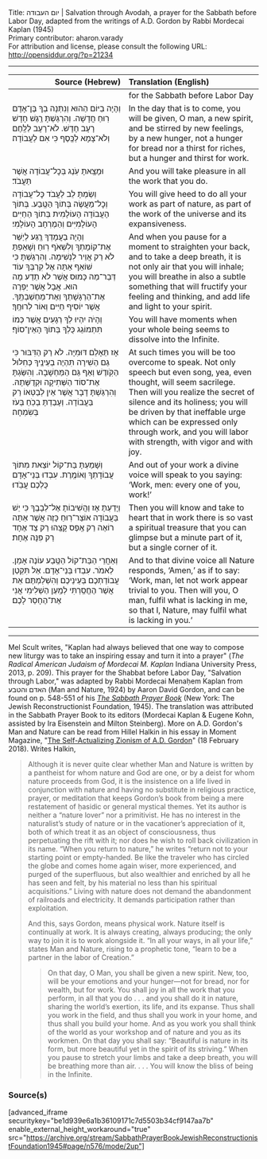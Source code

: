 <html>
<head></head>
<body>
Title: יום העבודה | Salvation through Avodah, a prayer for the Sabbath before Labor Day, adapted from the writings of A.D. Gordon by Rabbi Mordecai Kaplan (1945)<br />
Primary contributor: aharon.varady<br />
For attribution and license, please consult the following URL: <a href="http://opensiddur.org/?p=21234">http://opensiddur.org/?p=21234</a>
<p />
<hr />

<table style="margin-left: auto;margin-right: auto;" class="draggable">
<thead><tr><th id="x" style="text-align: right;">Source (Hebrew)</th><th style="text-align: left;">Translation (English)</th></tr></thead>
<tbody>
<tr><td style="vertical-align:top;" width="46%">
<div class="liturgy"><span lang="he">

</span></div></td>
 
<td style="vertical-align:top;" width="53%">
<div class="english">
<span class="instruction">for the Sabbath before Labor Day</span>
</div></td></tr>


<tr><td style="vertical-align:top;" width="46%">
<div class="liturgy"><span lang="he">
וְהָיָה בַיּוֹם הַהוּא 
וְנִתְּנָה בְךָ בֶּן־אָדָם 
רֽוּחַ חֲדָשָׁה. וְהִרְגַּשְׁתָּ רֶֽגֶשׁ חָדָשׁ 
רָעָב חָדָשׁ. 
לֹא־רָעָב לַלֶּֽחֶם וְלֹא־צָמָא לַכֶּֽסֶף 
כִּי אִם לַעֲבוֹדָה׃
</span></div></td>
 
<td style="vertical-align:top;" width="53%">
<div class="english">
In the day that is to come, 
you will be given, O man, 
a new spirit, and be stirred by new feelings, 
by a new hunger, 
not a hunger for bread nor a thirst for riches, 
but a hunger and thirst for work.
</div></td></tr>


<tr><td style="vertical-align:top;" width="46%">
<div class="liturgy"><span lang="he">
וּמָצָֽאתָ עֹֽנֶג בְּכׇל־עֲבוֹדָה אֲשֶׁר תַּעֲבֹד׃
</span></div></td>
 
<td style="vertical-align:top;" width="53%">
<div class="english">
And you will take pleasure in all the work that you do.
</div></td></tr>


<tr><td style="vertical-align:top;" width="46%">
<div class="liturgy"><span lang="he">
וְשַׂמְתָּ לֵב לַעֲבֹד כׇּל־עֲבוֹדָה וְכׇל־מַעֲשֶׂה בְּתוֹךְ הַטֶּֽבַע. 
בְּתוֹךְ הָעֲבוֹדָה הָעוֹלָמִית בְּתוֹךְ הַחַיִּים הָעוֹלָמִיִּים וְהַמֶרְחָב הָעוֹלָמִי׃
</span></div></td>
 
<td style="vertical-align:top;" width="53%">
<div class="english">
You will give heed to do all your work as part of nature, 
as part of the work of the universe and its expansiveness.
</div></td></tr>


<tr><td style="vertical-align:top;" width="46%">
<div class="liturgy"><span lang="he">
וְהָיָה בַעֲמָדְךָ רְֶגַע 
לְיַשֵּׁר אֶת־קוֹמָתְךָ 
וְלִשְׁאֹף רֽוּחַ 
וְשָׁאַפְתָּ לֹא רַק אֲוֵיר לִנְשִׁימָה. 
וְהִרְגַּשְׁתָּ כִּי שׁוֹאֵף אַתָּה אֶל קִרְבְּךָ עוֹד דְּבַר־מַה כָּמוּס אֲשֶׁר לֹא תֵדַע מָה הוּא. 
אֲבָל אֲשֶׁר יַפְרֶה אֶת־הַרְגָּשָׁתְךָ וְאֶת־מַחְשַׁבְתֶּֽךָ. 
אֲשֶׁר יוֹסִיף חַיִּים וְאוֹר לְרוּחֶֽךָ׃
</span></div></td>
 
<td style="vertical-align:top;" width="53%">
<div class="english">
And when you pause for a moment 
to straighten your back, 
and to take a deep breath, 
it is not only air that you will inhale; 
you will breathe in also a subtle something 
that will fructify your feeling and thinking, 
and add life and light to your spirit.
</div></td></tr>


<tr><td style="vertical-align:top;" width="46%">
<div class="liturgy"><span lang="he">
וְהָיֹה יִהְיוּ לְךָ רְגָעִים אֲשֶׁר כְּמוֹ תִּתְמוֹגֵג כֻּלְךָ בְּתוֹךְ הָאֵין־סוֹף׃
</span></div></td>
 
<td style="vertical-align:top;" width="53%">
<div class="english">
You will have moments when your whole being seems to dissolve into the Infinite.
</div></td></tr>


<tr><td style="vertical-align:top;" width="46%">
<div class="liturgy"><span lang="he">
אָז תֵּאָלֵם דּוּמִיָּה. 
לֹא רַק הַדִּבּוּר כִּי גַם הַשִׁירָה 
תִּהְיֶה בְעֵינֶֽיךָ כְּחִלּוּל הַקֹּֽודֶשׁ וְאַף גַּם הַמַּחְשָׁבָה. 
וְהִשַּׂגְתָּ אֶת־סוֹד הַשְּׁתִיקָה וּקְדֻשָּׁתָהּ. 
וְהִרְגַּשְׁתָּ דָבָר אֲשֶׁר אֵין לְבַטְּאוֹ רַק בַּעֲבוֹדָה. 
וְעָבַדְתָּ בְכֹֽחַ בְּעֹז בְּשִׂמְחָה׃
</span></div></td>
 
<td style="vertical-align:top;" width="53%">
<div class="english">
At such times you will be too overcome to speak. 
Not only speech but even song, 
yea, even thought, will seem sacrilege. 
Then will you realize the secret of silence and its holiness; 
you will be driven by that ineffable urge which can be expressed only through work, 
and you will labor with strength, with vigor and with joy.
</div></td></tr>


<tr><td style="vertical-align:top;" width="46%">
<div class="liturgy"><span lang="he">
וְשָׁמַעְתָּ בַּת־קוֹל יוֹצֵאת מִתּוֹךְ עֲבוֹדָתְךָ 
וְאוֹמֶֽרֶת. עִבְדוּ בְּנֵי־אָדָם כֻּלְכֶם עֲבֹֽדוּ׃
</span></div></td>
 
<td style="vertical-align:top;" width="53%">
<div class="english">
And out of your work a divine voice will speak to you 
saying: ‘Work, men: every one of you, work!’
</div></td></tr>


<tr><td style="vertical-align:top;" width="46%">
<div class="liturgy"><span lang="he">
וְיָדַעְתָּ אָז וַהֲשִׁיבוֹתָ אֶל־לְבָבֶֽךָ 
כִּי יֵשׁ בַּעֲבוֹדָה אוֹצַר־רֽוּחַ כָּזֶה 
אֲשֶׁר אַתָּה רוֹאֶה רַק אֶֽפֶס קָצֵֽהוּ 
רַק צַד אֶחָד רַק פִּנָּה אֶחָת׃
</span></div></td>
 
<td style="vertical-align:top;" width="53%">
<div class="english">
Then you will know and take to heart 
that in work there is so vast a spiritual treasure 
that you can glimpse but a minute part of it, 
but a single corner of it.
</div></td></tr>


<tr><td style="vertical-align:top;" width="46%">
<div class="liturgy"><span lang="he">
וְאַחֲרֵי הַבַּת־קוֹל הַטֶּֽבַע עוֹנֶה אָמֵן. 
לֵאמֹר. עִבְדוּ בְּנֵי־אָדָם. 
אַל תִּקְטַן עֲבוֹדַתְכֶם בְּעֵינֵיכֶם 
וְהִשְׁלַמְתֶּם 
אֵת אֲשֶׁר הֶחֱסַֽרְתִּי 
לְמַֽעַן הַשְׁלִימִי אֲנִי 
אֶת־הֶחָסֵר לָכֶם׃
</span></div></td>
 
<td style="vertical-align:top;" width="53%">
<div class="english">
And to that divine voice all Nature responds, ‘Amen,’ 
as if to say: ‘Work, man, 
let not work appear trivial to you. 
Then will you, O man, 
fulfil what is lacking in me, 
so that I, Nature, 
may fulfil what is lacking in you.’
</div></td></tr>
</tbody></table>

<hr />

Mel Scult writes, "Kaplan had always believed that one way to compose new liturgy was to take an inspiring essay and turn it into a prayer" (<em>The Radical American Judaism of Mordecai M. Kaplan</em> Indiana University Press, 2013, p. 209). This prayer for the Shabbat before Labor Day, "Salvation through Labor," was adapted by Rabbi Mordecai Menaḥem Kaplan from האדם והטבע (Man and Nature, 1924) by Aaron David Gordon, and can be found on p. 548-551 of his <em><a href="https://opensiddur.org/compilations/siddurim/sabbath-prayer-book-by-mordecai-kaplan-1945/">The Sabbath Prayer Book</a></em> (New York: The Jewish Reconstructionist Foundation, 1945). The translation was attributed in the Sabbath Prayer Book to its editors (Mordecai Kaplan &amp; Eugene Kohn, assisted by Ira Eisenstein and Milton Steinberg). More on A.D. Gordon's Man and Nature can be read from Hillel Halkin in his essay in Moment Magazine, "<a href="https://mosaicmagazine.com/observation/2018/02/the-self-actualizing-zionism-of-a-d-gordon/">The Self-Actualizing Zionism of A.D. Gordon</a>" (18 February 2018). Writes Halkin,

<blockquote>Although it is never quite clear whether Man and Nature is written by a pantheist for whom nature and God are one, or by a deist for whom nature proceeds from God, it is the insistence on a life lived in conjunction with nature and having no substitute in religious practice, prayer, or meditation that keeps Gordon’s book from being a mere restatement of ḥasidic or general mystical themes. Yet its author is neither a “nature lover” nor a primitivist. He has no interest in the naturalist’s study of nature or in the vacationer’s appreciation of it, both of which treat it as an object of consciousness, thus perpetuating the rift with it; nor does he wish to roll back civilization in its name. “When you return to nature,” he writes “return not to your starting point or empty-handed. Be like the traveler who has circled the globe and comes home again wiser, more experienced, and purged of the superfluous, but also wealthier and enriched by all he has seen and felt, by his material no less than his spiritual acquisitions.” Living with nature does not demand the abandonment of railroads and electricity. It demands participation rather than exploitation.

And this, says Gordon, means physical work. Nature itself is continually at work. It is always creating, always producing; the only way to join it is to work alongside it. “In all your ways, in all your life,” states Man and Nature, rising to a prophetic tone, “learn to be a partner in the labor of Creation.”

<blockquote>On that day, O Man, you shall be given a new spirit. New, too, will be your emotions and your hunger—not for bread, nor for wealth, but for work. You shall joy in all the work that you perform, in all that you do . . . and you shall do it in nature, sharing the world’s exertion, its life, and its expanse. Thus shall you work in the field, and thus shall you work in your home, and thus shall you build your home. And as you work you shall think of the world as your workshop and of nature and you as its workmen. On that day you shall say: “Beautiful is nature in its form, but more beautiful yet in the spirit of its striving.” When you pause to stretch your limbs and take a deep breath, you will be breathing more than air. . . . You will know the bliss of being in the Infinite.</blockquote>

</blockquote>

<h3>Source(s)</h3>

[advanced_iframe securitykey="be1d939e6a1b36109171c7d5503b34cf9147aa7b" enable_external_height_workaround="true" src="https://archive.org/stream/SabbathPrayerBookJewishReconstructionistFoundation1945#page/n576/mode/2up"]
</body>
</html>